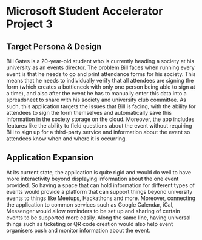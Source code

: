 # Microsoft Student Accelerator Project 3

## Target Persona & Design
Bill Gates is a 20-year-old student who is currently heading a society at his university as an events director. The problem Bill faces when running every event is that he needs to go and print attendance forms for his society. This means that he needs to individually verify that all attendees are signing the form (which creates a bottleneck with only one person being able to sign at a time), and also after the event he has to manually enter this data into a spreadsheet to share with his society and university club committee.
As such, this application targets the issues that Bill is facing, with the ability for attendees to sign the form themselves and automatically save this information in the society storage on the cloud. Moreover, the app includes features like the ability to field questions about the event without requiring Bill to sign up for a third-party service and information about the event so attendees know when and where it is occurring.

## Application Expansion
At its current state, the application is quite rigid and would do well to have more interactivity beyond displaying information about the one event provided. So having a space that can hold information for different types of events would provide a platform that can support things beyond university events to things like Meetups, Hackathons and more. Moreover, connecting the application to common services such as Google Calendar, iCal, Messenger would allow reminders to be set up and sharing of certain events to be supported more easily. Along the same line, having universal things such as ticketing or QR code creation would also help event organisers push and monitor information about the event.
